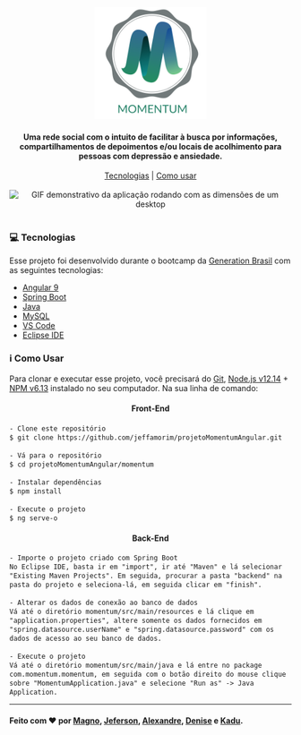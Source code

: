 <div align = center>
    <img src = "./momentum/src/assets/logo900px900px_1_original.png" alt = "Logo" width ="200px" height="200px">
</div>

<h4 align = center>Uma rede social com o intuito de facilitar à busca por informações, compartilhamentos de depoimentos e/ou locais de acolhimento para pessoas com depressão e ansiedade.
</h4>

<div align = center>
    <a href = "#computer-tecnologias">Tecnologias</a> | <a href= "#information_source-como-usar">Como usar</a>
</div>
<br>

<div align= center>
    <img src = "./momentum/src/assets/desktop.gif" alt = "GIF demonstrativo da aplicação rodando com as dimensões de um desktop">
</div>
<br>

### :computer: Tecnologias

Esse projeto foi desenvolvido durante o bootcamp da <a href = "https://brazil.generation.org">Generation Brasil</a> com as seguintes tecnologias:

- <a href = "https://cli.angular.io">Angular 9</a>
- <a href = "https://spring.io/projects/spring-boot">Spring Boot</a>
- <a href = "https://www.oracle.com/java/technologies/javase-downloads.html">Java</a>
- <a href = "https://www.mysql.com">MySQL</a>
- <a href = "https://code.visualstudio.com">VS Code</a>
- <a href = "http://www.eclipse.org/downloads/">Eclipse IDE</a>


### :information_source: Como Usar

Para clonar e executar esse projeto, você precisará do <a href = "https://git-scm.com">Git</a>, <a href = "https://git-scm.com">Node.js v12.14</a> + <a href = "https://www.npmjs.com">NPM v6.13</a> instalado no seu computador. Na sua linha de comando:

<h4 align = center>Front-End</h4>

~~~
- Clone este repositório
$ git clone https://github.com/jeffamorim/projetoMomentumAngular.git

- Vá para o repositório
$ cd projetoMomentumAngular/momentum

- Instalar dependências
$ npm install

- Execute o projeto
$ ng serve-o
~~~

<h4 align = center>Back-End</h4>

~~~
- Importe o projeto criado com Spring Boot
No Eclipse IDE, basta ir em "import", ir até "Maven" e lá selecionar "Existing Maven Projects". Em seguida, procurar a pasta "backend" na pasta do projeto e seleciona-lá, em seguida clicar em "finish".

- Alterar os dados de conexão ao banco de dados
Vá até o diretório momentum/src/main/resources e lá clique em "application.properties", altere somente os dados fornecidos em "spring.datasource.userName" e "spring.datasource.password" com os dados de acesso ao seu banco de dados.

- Execute o projeto
Vá até o diretório momentum/src/main/java e lá entre no package com.momentum.momentum, em seguida com o botão direito do mouse clique sobre "MomentumApplication.java" e selecione "Run as" -> Java Application.
~~~

---

#### Feito com :heart: por <a href = "https://www.linkedin.com/in/magnoneves/">Magno</a>, <a href = "https://www.linkedin.com/in/amorimjeferson/">Jeferson</a>, <a href = "https://www.linkedin.com/in/alexandre-marcopoulos/">Alexandre</a>, <a href = "https://www.linkedin.com/in/denise-pereira-santos/">Denise</a> e <a href = "https://www.linkedin.com/in/kadu-henrique-furtado-274a9593/">Kadu</a>.